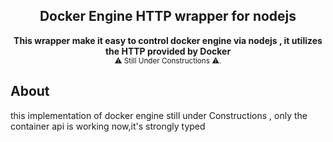 <h2 align="center">Docker Engine HTTP wrapper for nodejs</h2>
<div align="center">
  <strong>
       This wrapper make it easy to control docker engine via nodejs , it utilizes the HTTP provided by Docker
  </strong>
</div>
<div align="center">
  <sub>
      ⚠ Still Under Constructions ⚠.
  </sub>
</div>

## About

this implementation of docker engine still under Constructions , only the container api is working now,it's strongly typed
